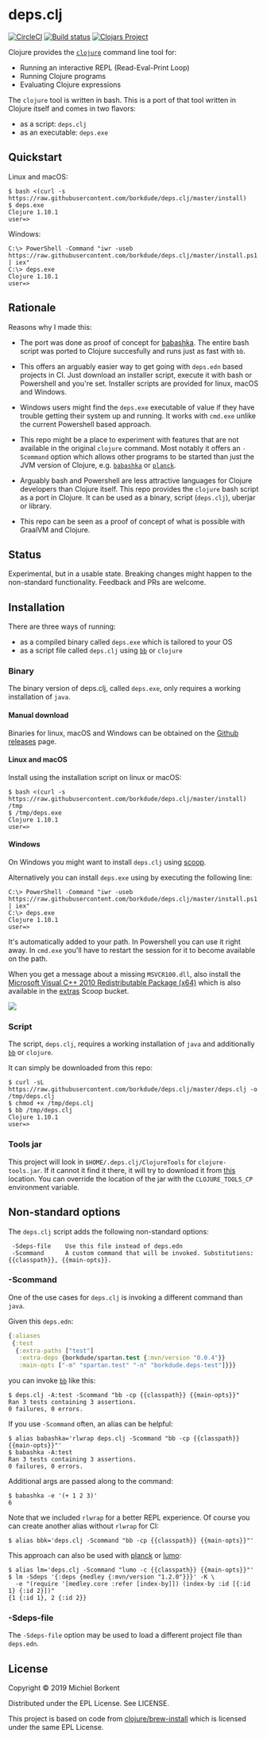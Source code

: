 # deps.clj

[![CircleCI](https://circleci.com/gh/borkdude/deps.clj/tree/master.svg?style=shield)](https://circleci.com/gh/borkdude/deps.clj/tree/master)
[![Build status](https://ci.appveyor.com/api/projects/status/wwfs4utm08dd9vx2/branch/master?svg=true)](https://ci.appveyor.com/project/borkdude/deps.clj/branch/master)
[![Clojars Project](https://img.shields.io/clojars/v/borkdude/deps.clj.svg)](https://clojars.org/borkdude/deps.clj)

Clojure provides the [`clojure`](https://clojure.org/guides/deps_and_cli)
command line tool for:

- Running an interactive REPL (Read-Eval-Print Loop)
- Running Clojure programs
- Evaluating Clojure expressions

The `clojure` tool is written in bash. This is a port of that tool written in
Clojure itself and comes in two flavors:

- as a script: `deps.clj`
- as an executable: `deps.exe`

## Quickstart

Linux and macOS:

``` shell
$ bash <(curl -s https://raw.githubusercontent.com/borkdude/deps.clj/master/install)
$ deps.exe
Clojure 1.10.1
user=>
```

Windows:

``` shell
C:\> PowerShell -Command "iwr -useb https://raw.githubusercontent.com/borkdude/deps.clj/master/install.ps1 | iex"
C:\> deps.exe
Clojure 1.10.1
user=>
```

## Rationale

Reasons why I made this:

- The port was done as proof of concept for
  [babashka](https://github.com/borkdude/babashka/). The entire bash script was
  ported to Clojure succesfully and runs just as fast with `bb`.

- This offers an arguably easier way to get going with `deps.edn` based projects
  in CI. Just download an installer script, execute it with bash or Powershell and you're set. Installer scripts are provided for linux, macOS and Windows.

- Windows users might find the `deps.exe` executable of value if they have
trouble getting their system up and running. It works with `cmd.exe` unlike the
current Powershell based approach.

- This repo might be a place to experiment with features that are not available
in the original `clojure` command. Most notably it offers an `-Scommand` option
which allows other programs to be started than just the JVM version of Clojure,
e.g. [`babashka`](https://github.com/borkdude/babashka/) or
[`planck`](https://github.com/planck-repl/planck/).

- Arguably bash and Powershell are less attractive languages for Clojure
developers than Clojure itself. This repo provides the `clojure` bash script as
a port in Clojure. It can be used as a binary, script (`deps.clj`), uberjar
or library.

- This repo can be seen as a proof of concept of what is possible with GraalVM
and Clojure.

## Status

Experimental, but in a usable state. Breaking changes might happen to the non-standard functionality. Feedback and PRs are welcome.

## Installation

There are three ways of running:

- as a compiled binary called `deps.exe` which is tailored to your OS
- as a script file called `deps.clj` using [`bb`](https://github.com/borkdude/babashka/) or `clojure`

### Binary

The binary version of deps.clj, called `deps.exe`, only requires a working
installation of `java`.

#### Manual download

Binaries for linux, macOS and Windows can be obtained on the [Github
releases](https://github.com/borkdude/deps.clj/releases) page.

#### Linux and macOS

Install using the installation script on linux or macOS:

``` shell
$ bash <(curl -s https://raw.githubusercontent.com/borkdude/deps.clj/master/install) /tmp
$ /tmp/deps.exe
Clojure 1.10.1
user=>
```

#### Windows

On Windows you might want to install `deps.clj` using
[scoop](https://github.com/littleli/scoop-clojure).

Alternatively you can install `deps.exe` using by executing the following line:

``` shell
C:\> PowerShell -Command "iwr -useb https://raw.githubusercontent.com/borkdude/deps.clj/master/install.ps1 | iex"
C:\> deps.exe
Clojure 1.10.1
user=>
```

It's automatically added to your path. In Powershell you can use it right away. In `cmd.exe` you'll have to restart the session for it to become available on the path.

When you get a message about a missing `MSVCR100.dll`, also install the
[Microsoft Visual C++ 2010 Redistributable Package
(x64)](https://www.microsoft.com/en-us/download/details.aspx?id=14632) which is
also available in the
[extras](https://github.com/lukesampson/scoop-extras/blob/master/bucket/vcredist2010.json)
Scoop bucket.

<img src="assets/windows-scoop.png">

### Script

The script, `deps.clj`, requires a working installation of `java` and
additionally [`bb`](https://github.com/borkdude/babashka/) or `clojure`.

It can simply be downloaded from this repo:

``` shell
$ curl -sL https://raw.githubusercontent.com/borkdude/deps.clj/master/deps.clj -o /tmp/deps.clj
$ chmod +x /tmp/deps.clj
$ bb /tmp/deps.clj
Clojure 1.10.1
user=>
```

### Tools jar

This project will look in `$HOME/.deps.clj/ClojureTools` for
`clojure-tools.jar`. If it cannot it find it there, it will try to download it
from [this](https://download.clojure.org/install/clojure-tools-1.10.1.492.zip)
location. You can override the location of the jar with the `CLOJURE_TOOLS_CP`
environment variable.

## Non-standard options

The `deps.clj` script adds the following non-standard options:

```
 -Sdeps-file    Use this file instead of deps.edn
 -Scommand      A custom command that will be invoked. Substitutions: {{classpath}}, {{main-opts}}.
```

### -Scommand

One of the use cases for `deps.clj` is invoking a different command than `java`.

Given this `deps.edn`:

``` clojure
{:aliases
 {:test
  {:extra-paths ["test"]
   :extra-deps {borkdude/spartan.test {:mvn/version "0.0.4"}}
   :main-opts ["-m" "spartan.test" "-n" "borkdude.deps-test"]}}}
```

you can invoke [`bb`](https://github.com/borkdude/babashka/) like this:

``` shell
$ deps.clj -A:test -Scommand "bb -cp {{classpath}} {{main-opts}}"
Ran 3 tests containing 3 assertions.
0 failures, 0 errors.
```

If you use `-Scommand` often, an alias can be helpful:

``` shell
$ alias babashka='rlwrap deps.clj -Scommand "bb -cp {{classpath}} {{main-opts}}"'
$ babashka -A:test
Ran 3 tests containing 3 assertions.
0 failures, 0 errors.
```

Additional args are passed along to the command:

``` shell
$ babashka -e '(+ 1 2 3)'
6
```

Note that we included `rlwrap` for a better REPL experience. Of course you can create another alias without `rlwrap` for CI:

``` shell
$ alias bbk='deps.clj -Scommand "bb -cp {{classpath}} {{main-opts}}"'
```

This approach can also be used with [planck](https://github.com/planck-repl/planck) or
[lumo](https://github.com/anmonteiro/lumo):

``` shell
$ alias lm='deps.clj -Scommand "lumo -c {{classpath}} {{main-opts}}"'
$ lm -Sdeps '{:deps {medley {:mvn/version "1.2.0"}}}' -K \
  -e "(require '[medley.core :refer [index-by]]) (index-by :id [{:id 1} {:id 2}])"
{1 {:id 1}, 2 {:id 2}}
```

### -Sdeps-file

The  `-Sdeps-file` option may be used to load a different project file than `deps.edn`.

## License

Copyright © 2019 Michiel Borkent

Distributed under the EPL License. See LICENSE.

This project is based on code from
[clojure/brew-install](https://github.com/clojure/brew-install/) which is
licensed under the same EPL License.
